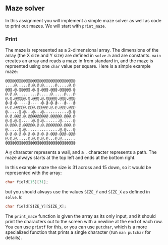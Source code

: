 Maze solver
-----------

In this assignment you will implement a simple maze solver as well
as code to print out mazes. We will start with `print_maze`.


### Print

The maze is represented as a 2-dimensional array. The dimensions of
the array (the X size and Y size) are defined in `solve.h` and are
constants. `main` creates an array and reads a maze in from standard
in, and the maze is reprsented using one `char` value per square.
Here is a simple example maze:

```
@@@@@@@@@@@@@@@@@@@@@@@@@@@@@@@
....@.....@.@.@.@.....@.....@.@
@@@.@.@@@@@.@.@.@@@.@@@.@@@@@.@
@.@.@.........@.....@.....@...@
@.@.@@@@@.@.@@@.@.@@@@@.@@@.@@@
@.@.@.....@.....@.@.@.@...@...@
@.@.@@@@@.@@@.@@@@@.@.@.@@@.@@@
@.....@.@...@...@...........@.@
@.@.@@@.@.@@@@@@@@@.@@@@@.@@@.@
@.@.@.@.....@.@.@.......@.....@
@.@@@.@.@@@@@.@.@.@@@@@@@.@@@.@
@.....@.@...............@.@...@
@.@.@.@.@.@.@.@.@.@.@@@.@@@.@@@
@.@.@.....@.@.@.@.@...@.@......
@@@@@@@@@@@@@@@@@@@@@@@@@@@@@@@
```

A `@` character represents a wall, and a `.` character represents a
path. The maze always starts at the top left and ends at the bottom
right.

In this example maze the size is 31 across and 15 down, so it would
be represented with the array:

``` c
char field[15][31];
```

but you should always use the values `SIZE_Y` and `SIZE_X` as
defined in `solve.h`:

``` c
char field[SIZE_Y][SIZE_X];
```

The `print_maze` function is given the array as its only input, and
it should print the characters out to the screen with a newline at
the end of each row. You can use `printf` for this, or you can use
`putchar`, which is a more specialized function that prints a single
character (run `man putchar` for details).
